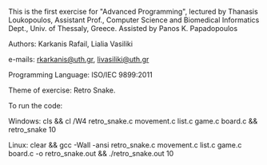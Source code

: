 This is the first exercise for "Advanced Programming", 
lectured by Thanasis Loukopoulos, Assistant Prof., Computer Science and Biomedical Informatics Dept., Univ. of Thessaly, Greece.
        Assisted by Panos K. Papadopoulos

Authors: Karkanis Rafail, Lialia Vasiliki

e-mails: rkarkanis@uth.gr, livasiliki@uth.gr

Programming Language: ISO/IEC 9899:2011

Theme of exercise: Retro Snake.

To run the code:

Windows:
cls && cl /W4 retro_snake.c movement.c list.c game.c board.c && retro_snake 10

Linux:
clear && gcc -Wall -ansi retro_snake.c movement.c list.c game.c board.c -o retro_snake.out && ./retro_snake.out 10